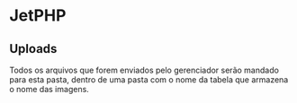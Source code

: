 # JetPHP

## Uploads

Todos os arquivos que forem enviados pelo gerenciador serão mandado para esta pasta, dentro de uma pasta com o nome da tabela que armazena o nome das imagens.
